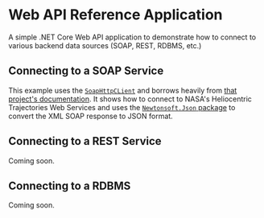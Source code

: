 # Web API Reference Application

A simple .NET Core Web API application to demonstrate how to connect to various backend data sources (SOAP, REST, RDBMS, etc.)

## Connecting to a SOAP Service

This example uses the [`SoapHttpCLient`](https://www.nuget.org/packages/SoapHttpClient/) and borrows heavily from [that project's documentation](https://github.com/pmorelli92/SoapHttpClient). It shows how to connect to NASA's Heliocentric Trajectories Web Services and uses the [`Newtonsoft.Json` package](https://www.nuget.org/packages/Newtonsoft.Json/) to convert the XML SOAP response to JSON format.

## Connecting to a REST Service

Coming soon.

## Connecting to a RDBMS

Coming soon.

